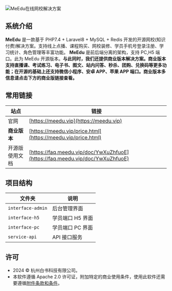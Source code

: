 ![MeEdu在线网校解决方案](https://meedu.cloud.oss.meedu.vip/github/banner.png)

## 系统介绍

**MeEdu** 是一款基于 PHP7.4 + Laravel8 + MySQL + Redis 开发的开源网校(知识付费)解决方案。支持线上点播、课程购买、网校装修、学员手机号登录注册、学习统计、角色管理等丰富功能。
**MeEdu** 是前后端分离的架构，支持 PC,H5 端口。此为 MeEdu 开源版本。**与此同时，我们还提供商业版本解决方案。商业版本支持直播课、考试练习、电子书、图文、站内问答、秒杀、团购、兑换码等更多功能；在开源的基础上还支持微信小程序、安卓 APP、苹果 APP 端口。商业版本多信息请点击下方的商业版链接查看。**

## 常用链接

| 站点           | 链接                                                                         |
| -------------- | ---------------------------------------------------------------------------- |
| 官网           | [https://meedu.vip](https://meedu.vip)                                       |
| **商业版本**   | [https://meedu.vip/price.html](https://meedu.vip/price.html)                 |
| 开源版使用文档 | [https://faq.meedu.vip/doc/YwXuZhfuoE](https://faq.meedu.vip/doc/YwXuZhfuoE) |

## 项目结构

| 文件夹            | 说明             |
| ----------------- | ---------------- |
| `interface-admin` | 后台管理界面     |
| `interface-h5`    | 学员端口 H5 界面 |
| `interface-pc`    | 学员端口 PC 界面 |
| `service-api`     | API 接口服务     |

## 许可

- 2024 © 杭州白书科技有限公司。
- 本软件遵循 Apache 2.0 许可证，附加特定的商业使用条件，使用此软件还需要遵循[附件条款和条件](ADDITIONAL_TERMS.md)。
